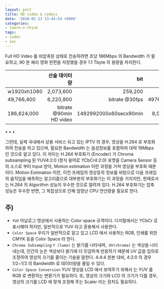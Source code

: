 ```yaml
---
layout: post
title: HD video & codecs
date: '2010-02-13 13:44:54 +0900'
categories:
- learn-n-think
tags:
- codec
- soc
---
```


Full HD Video 를 비압축된 상태로 전송하려면 초당 186Mbps 의 Bandwidth 가 필요하고, 90 분 짜리 영화 한편을 저장했을 경우 1.1 Tbyte 의 용량을 차지한다.

&nbsp;|산술 데이터량|bit|in byte|Resolution consideration
---|--:|--:|--:|--:
w1920xh1080|2,073,600|259,200|bits per frame|2073600x24bits
49,766,400|6,220,800|bitrate @30fps|49766400x30frames|1,492,992,000
186,624,000|bitrate @90min HD video|1492992000x60secx90min|8,062,156,800,000|1,007,769,600,000

<!--more-->
<div class="spacer">• • •</div>

그런데, 실제 국내에서 상용 서비스 되고 있는 IPTV 의 경우, 영상을 H.264 로 부호화하여 전송을 하고 있으며, 필요한 Bandwidth 는 음성정보를 포함하여 대략 19Mbps 인 것으로 알고 있다. 이 차이는 H.264 부호화기 (Encoder) 가 Chroma subsampling 된 YUV4:2:0 (정식 용어로 YCbCr4:2:0) 포맷을 Camera Sensor 등의 소스로 부터 Input 받아, Motion estimation 이란 과정을 거쳐 영상을 부호화 때문이다. Motion Estimation 이란, 이전 프레임의 영상등의 정보를 바탕으로 다음 프레임의 움직임을 예측하는 알고리즘으로 대부분의 부호화기는 이 과정을 거치지만, 현재로서는 H.264 의 Algorithm 성능이 우수한 것으로 알려져 있다. H.264 부호화기는 압축 성능은 우수한 반면, 그 복잡성으로 인해 엄청난 CPU 연산량을 필요로 한다.

## 주)

- `YUV` 아날로그 영상에서 사용하는 Color space 규격이다. 디지털에서는 YCbCr 로 표시해야 하지만, 일반적으로 YUV 라고 혼용해서 사용한다.
- `Color Space` 우리가 일반적으로 알고 있고 LCD 에서 사용하는 RGB, 인쇄를 위한 CMYK 등을 Color Space 라 한다.
- `Chroma Subsampling` `Y (luma)` 는 밝기를 나타내며,` UV(chroma)` 는 색상을 나타내는데, 인간의 눈은 색상보다 밝기에 더 민감하게 반응하기 때문에 UV 값을 임의로 조정하여 영상의 크기를 줄이는 기술을 말한다. 4:4:4 원본 대비, 4:2:0 의 경우 1/2~1/3 의 Bandwidth 로 데이터량을 줄일 수 있다.
- `Color Space Conversion` YUV 영상을 LCD 에서 보여주기 위해서 는 YUV 를 RGB 로 변환하는 변환기가 필요하다. 또, 영상의 크기와 LCD 의 크기가 다를 경우, 영상의 크기를 LCD 에 맞게 조정해 주는 Scaler 라는 장치도 필요하다.
